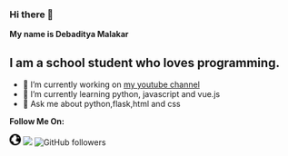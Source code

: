 ### Hi there 👋


**My name is Debaditya Malakar**
## I am a school student who loves programming.

- 🔭 I’m currently working on [my youtube channel](https://www.youtube.com/channel/UC-4ARHLauiuXKWnWPjWZHuQ?view_as=subscriber)
- 🌱 I’m currently learning python, javascript and vue.js
- 💬 Ask me about python,flask,html and css

**Follow Me On:**

[<img height="20" src="https://raw.githubusercontent.com/iconic/open-iconic/master/svg/globe.svg">](https://technicalfriend.netlify.app/)
[<img height="30" src="https://img.icons8.com/clouds/100/000000/youtube-squared.png">](https://www.youtube.com/channel/UC-4ARHLauiuXKWnWPjWZHuQ?view_as=subscriber)
![GitHub followers](https://img.shields.io/github/followers/IronManCool001?label=Github%20Followers&style=for-the-badge)

